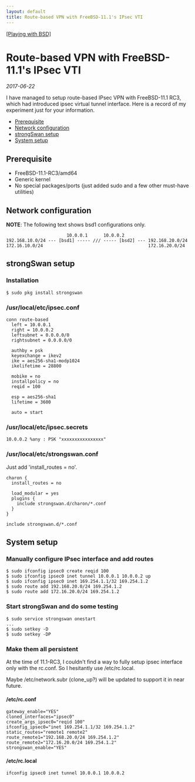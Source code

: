 ```yaml
---
layout: default
title: Route-based VPN with FreeBSD-11.1's IPsec VTI
---
```

[[Playing with BSD]](../)

# Route-based VPN with FreeBSD-11.1's IPsec VTI
*2017-06-22*

I have managed to setup route-based IPsec VPN with FreeBSD-11.1 RC3, which had introduced ipsec virtual tunnel interface.
Here is a record of my experiment just for your information.

* [Prerequisite](#prerequisite)
* [Network configuration](#network-configuration)
* [strongSwan setup](#strongswan-setup)
* [System setup](#system-setup)

## Prerequisite
* FreeBSD-11.1-RC3/amd64
* Generic kernel
* No special packages/ports (just added sudo and a few other must-have utilities)

## Network configuration
**NOTE**: The following text shows bsd1 configurations only.
```
                       10.0.0.1      10.0.0.2
192.168.10.0/24 --- [bsd1] ----- /// ----- [bsd2] --- 192.168.20.0/24
172.16.10.0/24                                        172.16.20.0/24
```

## strongSwan setup
### Installation
```
$ sudo pkg install strongswan
```

### /usr/local/etc/ipsec.conf
```
conn route-based
  left = 10.0.0.1
  right = 10.0.0.2
  leftsubnet = 0.0.0.0/0
  rightsubnet = 0.0.0.0/0

  authby = psk
  keyexchange = ikev2
  ike = aes256-sha1-modp1024
  ikelifetime = 28800

  mobike = no
  installpolicy = no
  reqid = 100

  esp = aes256-sha1
  lifetime = 3600

  auto = start
```

### /usr/local/etc/ipsec.secrets
```
10.0.0.2 %any : PSK "xxxxxxxxxxxxxxxx"
```

### /usr/local/etc/strongswan.conf
Just add 'install_routes = no'.
```
charon {
  install_routes = no

  load_modular = yes
  plugins {
    include strongswan.d/charon/*.conf
  }
}

include strongswan.d/*.conf
```

## System setup
### Manually configure IPsec interface and add routes
```
$ sudo ifconfig ipsec0 create reqid 100
$ sudo ifconfig ipsec0 inet tunnel 10.0.0.1 10.0.0.2 up
$ sudo ifconfig ipsec0 inet 169.254.1.1/32 169.254.1.2
$ sudo route add 192.168.20.0/24 169.254.1.2
$ sudo route add 172.16.20.0/24 169.254.1.2
```

### Start strongSwan and do some testing
```
$ sudo service strongswan onestart
...
$ sudo setkey -D
$ sudo setkey -DP
```

### Make them all persistent
At the time of 11.1-RC3, I couldn't find a way to fully setup ipsec interface only with the rc.conf. So I hesitantly use /etc/rc.local.

Maybe /etc/network.subr (clone_up?) will be updated to support it in near future.

#### /etc/rc.conf
```
gateway_enable="YES"
cloned_interfaces="ipsec0"
create_args_ipsec0="reqid 100"
ifconfig_ipsec0="inet 169.254.1.1/32 169.254.1.2"
static_routes="remote1 remote2"
route_remote1="192.168.20.0/24 169.254.1.2"
route_remote2="172.16.20.0/24 169.254.1.2"
strongswan_enable="YES"
```

#### /etc/rc.local
```
ifconfig ipsec0 inet tunnel 10.0.0.1 10.0.0.2
```
